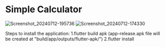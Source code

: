 # Simple Calculator

![Screenshot_20240712-195736](https://github.com/user-attachments/assets/d610c66e-12c2-41d1-9957-e5ac2f681bd5)
![Screenshot_20240712-174330](https://github.com/user-attachments/assets/697b71f6-067e-49b8-9d86-16acb16e725d)

Steps to install the application:
1.flutter build apk (app-release.apk file will be created at "build/app/outputs/flutter-apk/")
2.flutter install 

